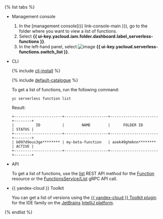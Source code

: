 {% list tabs %}

- Management console

   1. In the [management console]({{ link-console-main }}), go to the folder where you want to view a list of functions.
   1. Select **{{ ui-key.yacloud.iam.folder.dashboard.label_serverless-functions }}**.
   1. In the left-hand panel, select ![image](../../_assets/functions/functions.svg) **{{ ui-key.yacloud.serverless-functions.switch_list }}**.

- CLI

   {% include [cli-install](../cli-install.md) %}

   {% include [default-catalogue](../default-catalogue.md) %}

   To get a list of functions, run the following command:

   ```
   yc serverless function list
   ```

   Result:

   ```
   +----------------------+--------------------+----------------------+--------+
   |          ID          |        NAME        |      FOLDER ID       | STATUS |
   +----------------------+--------------------+----------------------+--------+
   | b097d9ous3ge******** | my-beta-function   | aoek49ghmknn******** | ACTIVE |
   +----------------------+--------------------+----------------------+--------+
   ```

- API

   To get a list of functions, use the [list](../../functions/functions/api-ref/Function/list.md) REST API method for the [Function](../../functions/functions/api-ref/Function/index.md) resource or the [FunctionsService/List](../../functions/functions/api-ref/grpc/function_service.md#List) gRPC API call.


- {{ yandex-cloud }} Toolkit

   You can get a list of versions using the [{{ yandex-cloud }} Toolkit plugin](https://github.com/yandex-cloud/ide-plugin-jetbrains/blob/master/README.en.md) for the IDE family on the [JetBrains](https://www.jetbrains.com/) [IntelliJ platform](https://www.jetbrains.com/opensource/idea/).


{% endlist %}
